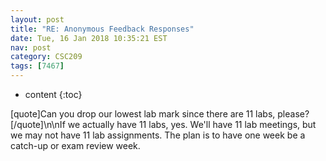 ```yaml
---
layout: post
title: "RE: Anonymous Feedback Responses"
date: Tue, 16 Jan 2018 10:35:21 EST
nav: post
category: CSC209
tags: [7467]
---
```


* content
{:toc}

[quote]Can you drop our lowest lab mark since there are 11 labs, please?[/quote]\n\nIf we actually have 11 labs, yes. We'll have 11 lab meetings, but we may not have 11 lab assignments. The plan is to have one week be a catch-up or exam review week.
<!-- more -->
<p></p>
